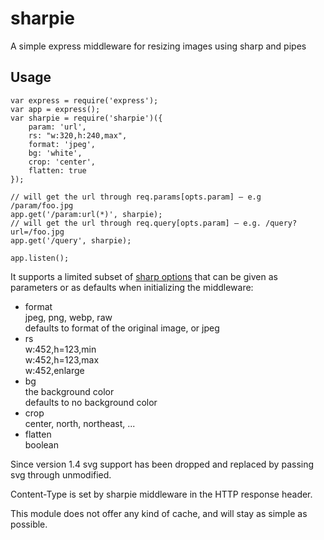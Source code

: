 sharpie
=======

A simple express middleware for resizing images using sharp and pipes

Usage
-----

```
var express = require('express');
var app = express();
var sharpie = require('sharpie')({
	param: 'url',
	rs: "w:320,h:240,max",
	format: 'jpeg',
	bg: 'white',
	crop: 'center',
	flatten: true
});

// will get the url through req.params[opts.param] – e.g /param/foo.jpg
app.get('/param:url(*)', sharpie);
// will get the url through req.query[opts.param] – e.g. /query?url=/foo.jpg
app.get('/query', sharpie);

app.listen();
```

It supports a limited subset of [sharp options](http://sharp.dimens.io)
that can be given as parameters or as defaults when initializing
the middleware:

* format  
  jpeg, png, webp, raw  
  defaults to format of the original image, or jpeg
* rs  
  w:452,h=123,min  
  w:452,h=123,max  
  w:452,enlarge
* bg  
  the background color  
  defaults to no background color
* crop  
  center, north, northeast, ...
* flatten  
  boolean

Since version 1.4 svg support has been dropped and replaced by passing svg
through unmodified.

Content-Type is set by sharpie middleware in the HTTP response header.

This module does not offer any kind of cache, and will stay as simple as
possible.

